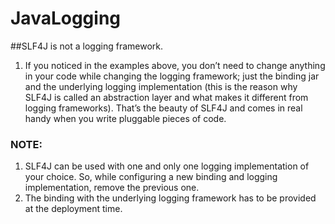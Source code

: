 # JavaLogging

##SLF4J is not a logging framework.

1. If you noticed in the examples above, you don’t need to change anything in your code while changing the logging framework; just the binding jar and the underlying logging implementation (this is the reason why SLF4J is called an abstraction layer and what makes it different from logging frameworks). That’s the beauty of SLF4J and comes in real handy when you write pluggable pieces of code.

### NOTE:

1. SLF4J can be used with one and only one logging implementation of your choice. So, while configuring a new binding and logging implementation, remove the previous one.
2. The binding with the underlying logging framework has to be provided at the deployment time.